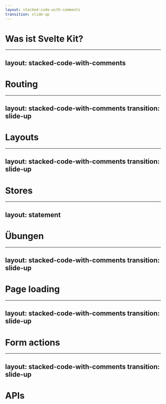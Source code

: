 ```yaml
---
layout: stacked-code-with-comments
transition: slide-up
---
```


# Was ist Svelte Kit?

<!--Präsentation: Tobi-->
---
layout: stacked-code-with-comments
---

# Routing

<!--Präsentation: Maike -->
---
layout: stacked-code-with-comments
transition: slide-up
---

# Layouts

<!--Präsentation: Maike -->
---
layout: stacked-code-with-comments
transition: slide-up
---

# Stores

<!--Präsentation: Phillip -->

---
layout: statement
---

# Übungen

---
layout: stacked-code-with-comments
transition: slide-up
---

# Page loading

<!--Präsentation: Phillip -->
---
layout: stacked-code-with-comments
transition: slide-up
---

# Form actions

<!--Präsentation: Tobi -->
---
layout: stacked-code-with-comments
transition: slide-up
---

# APIs

<!--Präsentation: Tobi -->


